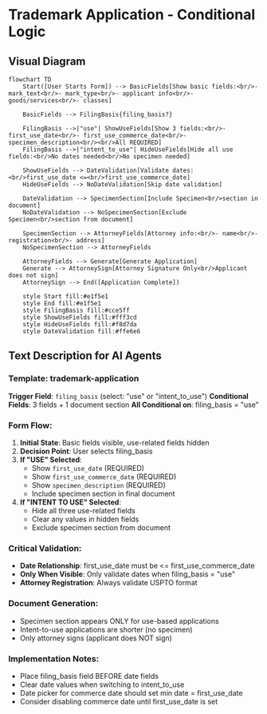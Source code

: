 # Trademark Application - Conditional Logic

## Visual Diagram

```mermaid
flowchart TD
    Start([User Starts Form]) --> BasicFields[Show basic fields:<br/>- mark_text<br/>- mark_type<br/>- applicant info<br/>- goods/services<br/>- classes]
    
    BasicFields --> FilingBasis{filing_basis?}
    
    FilingBasis -->|"use"| ShowUseFields[Show 3 fields:<br/>- first_use_date<br/>- first_use_commerce_date<br/>- specimen_description<br/><br/>All REQUIRED]
    FilingBasis -->|"intent_to_use"| HideUseFields[Hide all use fields:<br/>No dates needed<br/>No specimen needed]
    
    ShowUseFields --> DateValidation[Validate dates:<br/>first_use_date <=<br/>first_use_commerce_date]
    HideUseFields --> NoDateValidation[Skip date validation]
    
    DateValidation --> SpecimenSection[Include Specimen<br/>section in document]
    NoDateValidation --> NoSpecimenSection[Exclude Specimen<br/>section from document]
    
    SpecimenSection --> AttorneyFields[Attorney info:<br/>- name<br/>- registration<br/>- address]
    NoSpecimenSection --> AttorneyFields
    
    AttorneyFields --> Generate[Generate Application]
    Generate --> AttorneySign[Attorney Signature Only<br/>Applicant does not sign]
    AttorneySign --> End([Application Complete])
    
    style Start fill:#e1f5e1
    style End fill:#e1f5e1
    style FilingBasis fill:#cce5ff
    style ShowUseFields fill:#fff3cd
    style HideUseFields fill:#f8d7da
    style DateValidation fill:#ffe6e6
```

## Text Description for AI Agents

### Template: trademark-application
**Trigger Field**: `filing_basis` (select: "use" or "intent_to_use")
**Conditional Fields**: 3 fields + 1 document section
**All Conditional on**: filing_basis = "use"

### Form Flow:
1. **Initial State**: Basic fields visible, use-related fields hidden
2. **Decision Point**: User selects filing_basis
3. **If "USE" Selected**:
   - Show `first_use_date` (REQUIRED)
   - Show `first_use_commerce_date` (REQUIRED)
   - Show `specimen_description` (REQUIRED)
   - Include specimen section in final document
4. **If "INTENT TO USE" Selected**:
   - Hide all three use-related fields
   - Clear any values in hidden fields
   - Exclude specimen section from document

### Critical Validation:
- **Date Relationship**: first_use_date must be <= first_use_commerce_date
- **Only When Visible**: Only validate dates when filing_basis = "use"
- **Attorney Registration**: Always validate USPTO format

### Document Generation:
- Specimen section appears ONLY for use-based applications
- Intent-to-use applications are shorter (no specimen)
- Only attorney signs (applicant does NOT sign)

### Implementation Notes:
- Place filing_basis field BEFORE date fields
- Clear date values when switching to intent_to_use
- Date picker for commerce date should set min date = first_use_date
- Consider disabling commerce date until first_use_date is set 
